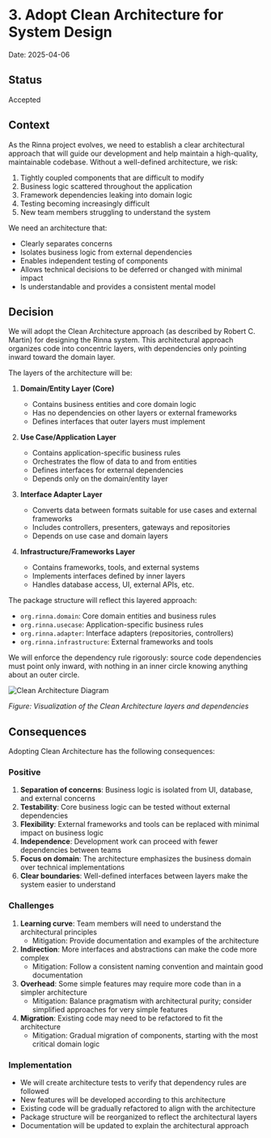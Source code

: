 # 3. Adopt Clean Architecture for System Design

Date: 2025-04-06

## Status

Accepted

## Context

As the Rinna project evolves, we need to establish a clear architectural approach that will guide our development and help maintain a high-quality, maintainable codebase. Without a well-defined architecture, we risk:

1. Tightly coupled components that are difficult to modify
2. Business logic scattered throughout the application
3. Framework dependencies leaking into domain logic
4. Testing becoming increasingly difficult
5. New team members struggling to understand the system

We need an architecture that:
- Clearly separates concerns
- Isolates business logic from external dependencies
- Enables independent testing of components
- Allows technical decisions to be deferred or changed with minimal impact
- Is understandable and provides a consistent mental model

## Decision

We will adopt the Clean Architecture approach (as described by Robert C. Martin) for designing the Rinna system. This architectural approach organizes code into concentric layers, with dependencies only pointing inward toward the domain layer.

The layers of the architecture will be:

1. **Domain/Entity Layer (Core)**
   - Contains business entities and core domain logic
   - Has no dependencies on other layers or external frameworks
   - Defines interfaces that outer layers must implement

2. **Use Case/Application Layer**
   - Contains application-specific business rules
   - Orchestrates the flow of data to and from entities
   - Defines interfaces for external dependencies
   - Depends only on the domain/entity layer

3. **Interface Adapter Layer**
   - Converts data between formats suitable for use cases and external frameworks
   - Includes controllers, presenters, gateways and repositories
   - Depends on use case and domain layers

4. **Infrastructure/Frameworks Layer**
   - Contains frameworks, tools, and external systems
   - Implements interfaces defined by inner layers
   - Handles database access, UI, external APIs, etc.

The package structure will reflect this layered approach:
- `org.rinna.domain`: Core domain entities and business rules
- `org.rinna.usecase`: Application-specific business rules
- `org.rinna.adapter`: Interface adapters (repositories, controllers)
- `org.rinna.infrastructure`: External frameworks and tools

We will enforce the dependency rule rigorously: source code dependencies must point only inward, with nothing in an inner circle knowing anything about an outer circle.

![Clean Architecture Diagram](../../diagrams/rinna_clean_architecture_diagram.svg)

*Figure: Visualization of the Clean Architecture layers and dependencies*

## Consequences

Adopting Clean Architecture has the following consequences:

### Positive
1. **Separation of concerns**: Business logic is isolated from UI, database, and external concerns
2. **Testability**: Core business logic can be tested without external dependencies
3. **Flexibility**: External frameworks and tools can be replaced with minimal impact on business logic
4. **Independence**: Development work can proceed with fewer dependencies between teams
5. **Focus on domain**: The architecture emphasizes the business domain over technical implementations
6. **Clear boundaries**: Well-defined interfaces between layers make the system easier to understand

### Challenges
1. **Learning curve**: Team members will need to understand the architectural principles
   - Mitigation: Provide documentation and examples of the architecture
2. **Indirection**: More interfaces and abstractions can make the code more complex
   - Mitigation: Follow a consistent naming convention and maintain good documentation
3. **Overhead**: Some simple features may require more code than in a simpler architecture
   - Mitigation: Balance pragmatism with architectural purity; consider simplified approaches for very simple features
4. **Migration**: Existing code may need to be refactored to fit the architecture
   - Mitigation: Gradual migration of components, starting with the most critical domain logic

### Implementation
- We will create architecture tests to verify that dependency rules are followed
- New features will be developed according to this architecture
- Existing code will be gradually refactored to align with the architecture
- Package structure will be reorganized to reflect the architectural layers
- Documentation will be updated to explain the architectural approach

